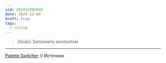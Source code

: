 ```yaml
---
uid: 202412091910
date: 2024-12-09
draft: true
tags:
  - ricing
---
```


> [!todo] Заполнить контентом

---

[Palette Switcher](https://paletteswitcher.bruyant.xyz/) // Источник
